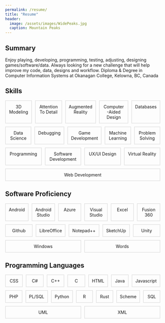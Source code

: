 ```yaml
---
permalink: /resume/
title: "Resume"
header:
  image: /assets/images/WidePeaks.jpg
  caption: Mountain Peaks
---
```

<div>
  <h2>Summary</h2>
  <p>Enjoy playing, developing, programming, testing, adjusting, designing games/software/data. Always looking for a new challenge that will help improve my code, data, designs and workflow. Diploma & Degree in Computer Information Systems at Okanagan College, Kelowna, BC, Canada</p>
  <h2>Skills</h2>
<div style="display: flex; gap: 10px; flex-wrap: wrap;">
  <div style="border: 2px solid #e5e5e5; padding: 10px; text-align: center; flex: 1;">3D Modeling</div>
  <div style="border: 2px solid #e5e5e5; padding: 10px; text-align: center; flex: 1;">Attention To Detail</div>
  <div style="border: 2px solid #e5e5e5; padding: 10px; text-align: center; flex: 1;">Augmented Reality</div>
  <div style="border: 2px solid #e5e5e5; padding: 10px; text-align: center; flex: 1;">Computer-Aided Design</div>
  <div style="border: 2px solid #e5e5e5; padding: 10px; text-align: center; flex: 1;">Databases</div>
  <div style="border: 2px solid #e5e5e5; padding: 10px; text-align: center; flex: 1;">Data Science</div>
  <div style="border: 2px solid #e5e5e5; padding: 10px; text-align: center; flex: 1;">Debugging</div>
  <div style="border: 2px solid #e5e5e5; padding: 10px; text-align: center; flex: 1;">Game Development</div>
  <div style="border: 2px solid #e5e5e5; padding: 10px; text-align: center; flex: 1;">Machine Learning</div>
  <div style="border: 2px solid #e5e5e5; padding: 10px; text-align: center; flex: 1;">Problem Solving</div>
  <div style="border: 2px solid #e5e5e5; padding: 10px; text-align: center; flex: 1;">Programming</div>
  <div style="border: 2px solid #e5e5e5; padding: 10px; text-align: center; flex: 1;">Software Development</div>
  <div style="border: 2px solid #e5e5e5; padding: 10px; text-align: center; flex: 1;">UX/UI Design</div>
  <div style="border: 2px solid #e5e5e5; padding: 10px; text-align: center; flex: 1;">Virtual Reality</div>
  <div style="border: 2px solid #e5e5e5; padding: 10px; text-align: center; flex: 1;">Web Development</div>
</div>
<h2>Software Proficiency</h2>
<div style="display: flex; gap: 10px; flex-wrap: wrap;">
  <div style="border: 2px solid #e5e5e5; padding: 10px; text-align: center; flex: 1;">Android</div>
  <div style="border: 2px solid #e5e5e5; padding: 10px; text-align: center; flex: 1;">Android Studio</div>
  <div style="border: 2px solid #e5e5e5; padding: 10px; text-align: center; flex: 1;">Azure</div>
  <div style="border: 2px solid #e5e5e5; padding: 10px; text-align: center; flex: 1;">Visual Studio</div>
  <div style="border: 2px solid #e5e5e5; padding: 10px; text-align: center; flex: 1;">Excel</div>
  <div style="border: 2px solid #e5e5e5; padding: 10px; text-align: center; flex: 1;">Fusion 360</div>
  <div style="border: 2px solid #e5e5e5; padding: 10px; text-align: center; flex: 1;">Github</div>
  <div style="border: 2px solid #e5e5e5; padding: 10px; text-align: center; flex: 1;">LibreOffice</div>
  <div style="border: 2px solid #e5e5e5; padding: 10px; text-align: center; flex: 1;">Notepad++</div>
  <div style="border: 2px solid #e5e5e5; padding: 10px; text-align: center; flex: 1;">SketchUp</div>
  <div style="border: 2px solid #e5e5e5; padding: 10px; text-align: center; flex: 1;">Unity</div>
  <div style="border: 2px solid #e5e5e5; padding: 10px; text-align: center; flex: 1;">Windows</div>
  <div style="border: 2px solid #e5e5e5; padding: 10px; text-align: center; flex: 1;">Words</div>
</div>
<h2>Programming Languages</h2>
<div style="display: flex; gap: 10px; flex-wrap: wrap;">
  <div style="border: 2px solid #e5e5e5; padding: 10px; text-align: center; flex: 1;">CSS</div>
  <div style="border: 2px solid #e5e5e5; padding: 10px; text-align: center; flex: 1;">C#</div>
  <div style="border: 2px solid #e5e5e5; padding: 10px; text-align: center; flex: 1;">C++</div>
  <div style="border: 2px solid #e5e5e5; padding: 10px; text-align: center; flex: 1;">C</div>
  <div style="border: 2px solid #e5e5e5; padding: 10px; text-align: center; flex: 1;">HTML</div>
  <div style="border: 2px solid #e5e5e5; padding: 10px; text-align: center; flex: 1;">Java</div>
  <div style="border: 2px solid #e5e5e5; padding: 10px; text-align: center; flex: 1;">Javascript</div>
  <div style="border: 2px solid #e5e5e5; padding: 10px; text-align: center; flex: 1;">PHP</div>
  <div style="border: 2px solid #e5e5e5; padding: 10px; text-align: center; flex: 1;">PL/SQL</div>
  <div style="border: 2px solid #e5e5e5; padding: 10px; text-align: center; flex: 1;">Python</div>
  <div style="border: 2px solid #e5e5e5; padding: 10px; text-align: center; flex: 1;">R</div>
  <div style="border: 2px solid #e5e5e5; padding: 10px; text-align: center; flex: 1;">Rust</div>
  <div style="border: 2px solid #e5e5e5; padding: 10px; text-align: center; flex: 1;">Scheme</div>
  <div style="border: 2px solid #e5e5e5; padding: 10px; text-align: center; flex: 1;">SQL</div>
  <div style="border: 2px solid #e5e5e5; padding: 10px; text-align: center; flex: 1;">UML</div>
  <div style="border: 2px solid #e5e5e5; padding: 10px; text-align: center; flex: 1;">XML</div>
</div>
</div>

